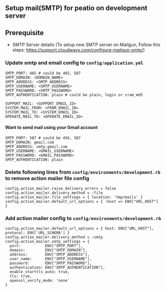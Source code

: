 Setup mail(SMTP) for peatio on development server 
-------------------------------------
## Prerequisite
* SMTP Server details (To setup new SMTP server on Mailgun, Follow this steps: https://support.cloudways.com/configure-mailgun-smtp/)

### Update smtp and email config to `config/application.yml`
    
    SMTP_PORT: 465 # could be 465, 587
    SMTP_DOMAIN: <DOMAIN_NAME>
    SMTP_ADDRESS: <SMTP_ADDRESS>
    SMTP_USERNAME: <SMTP_USERNAME>
    SMTP_PASSWORD: <SMTP_PASSWORD>
    SMTP_AUTHENTICATION: plain # could be plain, login or cram_md5

    SUPPORT_MAIL: <SUPPORT_EMAIL_ID>
    SYSTEM_MAIL_FROM: <FROM_EMAIL_ID>
    SYSTEM_MAIL_TO: <SYSTEM_EMAIL_ID>
    OPERATE_MAIL_TO: <OPERATE_EMAIL_ID>
    
#### Want to send mail using your Gmail account 
    SMTP_PORT: 587 # could be 456, 587
    SMTP_DOMAIN: gmail.com
    SMTP_ADDRESS: smtp.gmail.com
    SMTP_USERNAME: <GMAIL_USERNAME>
    SMTP_PASSWORD: <GMAIL_PASSWORD>
    SMTP_AUTHENTICATION: plain
    
### Delete following lines from `config/environments/development.rb` to remove action mailer file config

    config.action_mailer.raise_delivery_errors = false
    config.action_mailer.delivery_method = :file
    config.action_mailer.file_settings = { location: 'tmp/mails' }
    config.action_mailer.default_url_options = { :host => ENV["URL_HOST"] }
    
### Add action mailer config to `config/environments/development.rb` 

    config.action_mailer.default_url_options = { host: ENV["URL_HOST"], protocol: ENV['URL_SCHEMA'] }
    config.action_mailer.delivery_method = :smtp
    config.action_mailer.smtp_settings = {
      port:           ENV["SMTP_PORT"],
      domain:         ENV["SMTP_DOMAIN"],
      address:        ENV["SMTP_ADDRESS"],
      user_name:      ENV["SMTP_USERNAME"],
      password:       ENV["SMTP_PASSWORD"],
      authentication: ENV["SMTP_AUTHENTICATION"],
      enable_starttls_auto: true,
      tls: true,
      openssl_verify_mode: 'none'
    }


